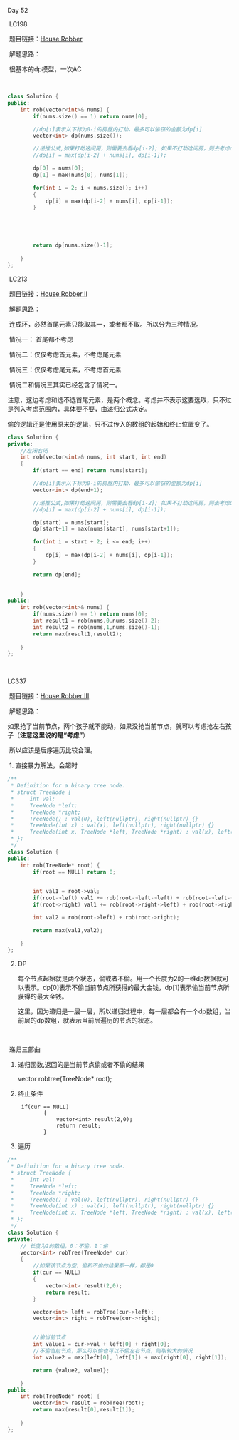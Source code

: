 Day 52

​		LC198

​			题目链接：[House Robber](https://leetcode.com/problems/house-robber/)

​			解题思路：

​				很基本的dp模型，一次AC

​				

```C++
class Solution {
public:
    int rob(vector<int>& nums) {
        if(nums.size() == 1) return nums[0];

        //dp[i]表示从下标为0-i的房屋内打劫，最多可以偷窃的金额为dp[i]
        vector<int> dp(nums.size());

        //递推公式,如果打劫这间房，则需要去看dp[i-2]; 如果不打劫这间房，则去考虑dp[i-1]
        //dp[i] = max(dp[i-2] + nums[i], dp[i-1]);

        dp[0] = nums[0];
        dp[1] = max(nums[0], nums[1]);

        for(int i = 2; i < nums.size(); i++)
        {
            dp[i] = max(dp[i-2] + nums[i], dp[i-1]);
        }





        return dp[nums.size()-1];
        
    }
};
```

​		LC213

​			题目链接：[House Robber II](https://leetcode.com/problems/house-robber-ii/)

​			解题思路：

​			连成环，必然首尾元素只能取其一，或者都不取。所以分为三种情况。

​			情况一： 首尾都不考虑

​			情况二：仅仅考虑首元素，不考虑尾元素

​			情况三：仅仅考虑尾元素，不考虑首元素

​			情况二和情况三其实已经包含了情况一。

​			注意，这边考虑和选不选首尾元素，是两个概念。考虑并不表示这要选取，只不过是列入考虑范围内，具体要不要，由递归公式决定。

​			偷的逻辑还是使用原来的逻辑，只不过传入的数组的起始和终止位置变了。

```C++
class Solution {
private:
    //左闭右闭
    int rob(vector<int>& nums, int start, int end)
    {
        if(start == end) return nums[start];

        //dp[i]表示从下标为0-i的房屋内打劫，最多可以偷窃的金额为dp[i]
        vector<int> dp(end+1);

        //递推公式,如果打劫这间房，则需要去看dp[i-2]; 如果不打劫这间房，则去考虑dp[i-1]
        //dp[i] = max(dp[i-2] + nums[i], dp[i-1]);

        dp[start] = nums[start];
        dp[start+1] = max(nums[start], nums[start+1]);

        for(int i = start + 2; i <= end; i++)
        {
            dp[i] = max(dp[i-2] + nums[i], dp[i-1]);
        }

        return dp[end];
        

    }
public:
    int rob(vector<int>& nums) {
        if(nums.size() == 1) return nums[0];
        int result1 = rob(nums,0,nums.size()-2);
        int result2 = rob(nums,1,nums.size()-1);
        return max(result1,result2);
        
    }
};
```

​		

LC337

​	题目链接：[House Robber III](https://leetcode.com/problems/house-robber-iii/)

​	解题思路：

​		如果抢了当前节点，两个孩子就不能动，如果没抢当前节点，就可以考虑抢左右孩子（**注意这里说的是“考虑”**）

​		所以应该是后序遍历比较合理。



​		1. 直接暴力解法，会超时

```C++
/**
 * Definition for a binary tree node.
 * struct TreeNode {
 *     int val;
 *     TreeNode *left;
 *     TreeNode *right;
 *     TreeNode() : val(0), left(nullptr), right(nullptr) {}
 *     TreeNode(int x) : val(x), left(nullptr), right(nullptr) {}
 *     TreeNode(int x, TreeNode *left, TreeNode *right) : val(x), left(left), right(right) {}
 * };
 */
class Solution {
public:
    int rob(TreeNode* root) {
        if(root == NULL) return 0;
        

        int val1 = root->val;
        if(root->left) val1 += rob(root->left->left) + rob(root->left->right);
        if(root->right) val1 += rob(root->right->left) + rob(root->right->right);

        int val2 = rob(root->left) + rob(root->right);

        return max(val1,val2);
        
    }
};
```

  2. DP

     每个节点起始就是两个状态，偷或者不偷。用一个长度为2的一维dp数据就可以表示。dp[0]表示不偷当前节点所获得的最大金钱，dp[1]表示偷当前节点所获得的最大金钱。

     这里，因为递归是一层一层，所以递归过程中，每一层都会有一个dp数组，当前层的dp数组，就表示当前层遍历的节点的状态。

​	

​	递归三部曲

  1. 递归函数,返回的是当前节点偷或者不偷的结果

      vector<int> robtree(TreeNode* root);

  2. 终止条件

     ```
      if(cur == NULL)
             {
                 vector<int> result(2,0);
                 return result;
             }
     ```

  3. 遍历

```C++
/**
 * Definition for a binary tree node.
 * struct TreeNode {
 *     int val;
 *     TreeNode *left;
 *     TreeNode *right;
 *     TreeNode() : val(0), left(nullptr), right(nullptr) {}
 *     TreeNode(int x) : val(x), left(nullptr), right(nullptr) {}
 *     TreeNode(int x, TreeNode *left, TreeNode *right) : val(x), left(left), right(right) {}
 * };
 */
class Solution {
private:
    // 长度为2的数组，0：不偷，1：偷
    vector<int> robTree(TreeNode* cur)
    {
        //如果该节点为空，偷和不偷的结果都一样，都是0
        if(cur == NULL)
        {
            vector<int> result(2,0);
            return result;
        }

        vector<int> left = robTree(cur->left);
        vector<int> right = robTree(cur->right);


        //偷当前节点
        int value1 = cur->val + left[0] + right[0];
        //不偷当前节点，那么可以偷也可以不偷左右节点，则取较大的情况
        int value2 = max(left[0], left[1]) + max(right[0], right[1]);

        return {value2, value1};

    }
public:
    int rob(TreeNode* root) {
        vector<int> result = robTree(root);
        return max(result[0],result[1]);
        
    }
};
```

